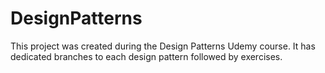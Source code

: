 # DesignPatterns

This project was created during the Design Patterns Udemy course.
It has dedicated branches to each design pattern followed by exercises.

